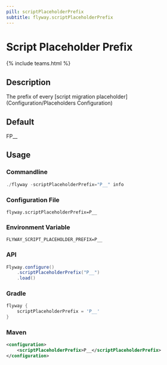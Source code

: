 ```yaml
---
pill: scriptPlaceholderPrefix
subtitle: flyway.scriptPlaceholderPrefix
---
```


# Script Placeholder Prefix
{% include teams.html %}

## Description
The prefix of every [script migration placeholder](Configuration/Placeholders Configuration)

## Default
FP__

## Usage

### Commandline
```powershell
./flyway -scriptPlaceholderPrefix="P__" info
```

### Configuration File
```properties
flyway.scriptPlaceholderPrefix=P__
```

### Environment Variable
```properties
FLYWAY_SCRIPT_PLACEHOLDER_PREFIX=P__
```

### API
```java
Flyway.configure()
    .scriptPlaceholderPrefix("P__")
    .load()
```

### Gradle
```groovy
flyway {
    scriptPlaceholderPrefix = 'P__'
}
```

### Maven
```xml
<configuration>
    <scriptPlaceholderPrefix>P__</scriptPlaceholderPrefix>
</configuration>
```
